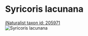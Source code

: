 
Syricoris lacunana
==================
  
[iNaturalist taxon id: 205971](https://www.inaturalist.org/taxa/205971)  
![Syricoris lacunana](https://inaturalist-open-data.s3.amazonaws.com/photos/208544891/medium.jpg)